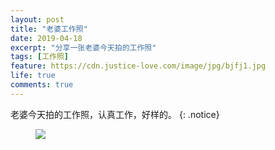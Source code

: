 ```yaml
---
layout: post
title: "老婆工作照"
date: 2019-04-18
excerpt: "分享一张老婆今天拍的工作照"
tags: [工作照]
feature: https://cdn.justice-love.com/image/jpg/bjfj1.jpg
life: true
comments: true
---
```

老婆今天拍的工作照，认真工作，好样的。
{: .notice}
<figure>
    <img src="{{ site.staticUrl }}/image/jpeg/laopogongzuozhao.jpeg" />
</figure>
